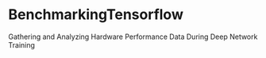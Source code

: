 # BenchmarkingTensorflow
Gathering and Analyzing Hardware Performance Data During Deep Network Training
